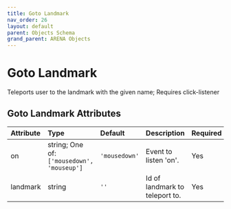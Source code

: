 ```yaml
---
title: Goto Landmark
nav_order: 26
layout: default
parent: Objects Schema
grand_parent: ARENA Objects
---
```


<!--CAUTION: This file is autogenerated from https://github.com/arenaxr/arena-schemas. Changes made here may be overwritten.-->


Goto Landmark
=============


Teleports user to the landmark with the given name; Requires click-listener

Goto Landmark Attributes
-------------------------

|Attribute|Type|Default|Description|Required|
| :--- | :--- | :--- | :--- | :--- |
|on|string; One of: ```['mousedown', 'mouseup']```|```'mousedown'```|Event to listen 'on'.|Yes|
|landmark|string|```''```|Id of landmark to teleport to.|Yes|
